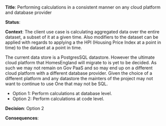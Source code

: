 **Title**: Performing calculations in a consistent manner on any cloud platform and database provider

**Status**: 

**Context**: The client use case is calculating aggregated data over the entire dataset, a subset of it at a given time. Also modifiers to the dataset can be applied with regards to applying a the HPI (Housing Price Index at a point in time) to the dataset at a point in time.

The current data store is a PostgresSQL datastore. However the ultimate cloud platform that HomesEngland will migrate to is yet to be decided. As such we may not remain on Gov PaaS and so may end up on a different cloud platform with a different database provider. Given the choice of a different platform and any datastore the mainters of the project may not want to continue to use  One that may not be SQL.

- Option 1: Perform calculations at database level. 
- Option 2: Perform calculations at code level.

**Decision**: Option 2

**Consequences**: 
